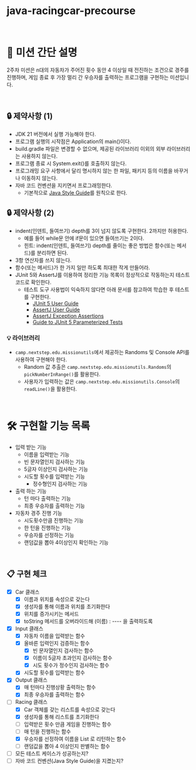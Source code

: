 # java-racingcar-precourse

<br>

# 🚀 미션 간단 설명
2주차 미션은 n대의 자동차가 주어진 횟수 동안 4 이상일 때 전진하는 조건으로 경주를 진행하며, 게임 종료 후 가장 멀리 간 우승자를 출력하는 프로그램을 구현하는 미션입니다.

<br>

## 🔒 제약사항 (1)
- JDK 21 버전에서 실행 가능해야 한다.
- 프로그램 실행의 시작점은 Application의 main()이다.
- build.gradle 파일은 변경할 수 없으며, 제공된 라이브러리 이외의 외부 라이브러리는 사용하지 않는다.
- 프로그램 종료 시 System.exit()를 호출하지 않는다.
- 프로그래밍 요구 사항에서 달리 명시하지 않는 한 파일, 패키지 등의 이름을 바꾸거나 이동하지 않는다.
- 자바 코드 컨벤션을 지키면서 프로그래밍한다.
    - 기본적으로 [Java Style Guide](https://github.com/woowacourse/woowacourse-docs/tree/main/styleguide/java)를 원칙으로 한다.

## 🔒 제약사항 (2)
- indent(인덴트, 들여쓰기) depth를 3이 넘지 않도록 구현한다. 2까지만 허용한다.
    - 예를 들어 while문 안에 if문이 있으면 들여쓰기는 2이다.
    - 힌트: indent(인덴트, 들여쓰기) depth를 줄이는 좋은 방법은 함수(또는 메서드)를 분리하면 된다.
- 3항 연산자를 쓰지 않는다.
- 함수(또는 메서드)가 한 가지 일만 하도록 최대한 작게 만들어라.
- JUnit 5와 AssertJ를 이용하여 정리한 기능 목록이 정상적으로 작동하는지 테스트 코드로 확인한다.
    - 테스트 도구 사용법이 익숙하지 않다면 아래 문서를 참고하여 학습한 후 테스트를 구현한다.
        - [JUnit 5 User Guide](https://junit.org/junit5/docs/current/user-guide/)
        - [AssertJ User Guide](https://assertj.github.io/doc/)
        - [AssertJ Exception Assertions](https://www.baeldung.com/assertj-exception-assertion)
        - [Guide to JUnit 5 Parameterized Tests](https://www.baeldung.com/parameterized-tests-junit-5)

### 💡 라이브러리
- `camp.nextstep.edu.missionutils`에서 제공하는 Randoms 및 Console API를 사용하여 구현해야 한다.
    - Random 값 추출은 `camp.nextstep.edu.missionutils.Randoms`의 `pickNumberInRange()`를 활용한다.
    - 사용자가 입력하는 값은 `camp.nextstep.edu.missionutils.Console`의 `readLine()`을 활용한다.
      
<br>

# 🛠 구현할 기능 목록
- 입력 받는 기능
  -  이름을 입력받는 기능
    - 빈 문자열인지 검사하는 기능
    - 5글자 이상인지 검사하는 기능
  - 시도할 횟수를 입력받는 기능
    - 정수형인지 검사하는 기능
- 출력 하는 기능
  - 턴 마다 출력하는 기능
  - 최종 우승자를 출력하는 기능
- 자동차 경주 진행 기능
  - 시도횟수만큼 진행하는 기능
  - 한 턴을 진행하는 기능
  - 우승자를 선정하는 기능
  - 랜덤값을 뽑아 4이상인지 확인하는 기능

<br>

## 📋 구현 체크
- [x] Car 클래스
  - [x] 이름과 위치를 속성으로 갖는다
  - [x] 생성자를 통해 이름과 위치를 초기화한다
  - [x] 위치를 증가시키는 메서드
  - [x] toString 메서드를 오버라이드해 (이름) : ---- 을 출력하도록
- [x] Input 클래스
  - [x] 자동차 이름을 입력받는 함수
  - [x] 올바른 입력인지 검증하는 함수
    - [x] 빈 문자열인지 검사하는 함수
    - [x] 이름이 5글자 초과인지 검사하는 함수
    - [x] 시도 횟수가 정수인지 검사하는 함수
  - [x] 시도할 횟수를 입력받는 함수
- [x] Output 클래스
  - [x] 매 턴마다 진행상황 출력하는 함수
  - [x] 최종 우승자를 출력하는 함수
- [ ] Racing 클래스
  - [x] Car 객체를 갖는 리스트를 속성으로 갖는다
  - [x] 생성자를 통해 리스트를 초기화한다
  - [ ] 입력받은 횟수 만큼 게임을 진행하는 함수
  - [ ] 매 턴을 진행하는 함수
  - [x] 우승자를 선정하여 이름을 List 로 리턴하는 함수
  - [ ] 랜덤값을 뽑아 4 이상인지 판별하는 함수
- [ ] 모든 테스트 케이스가 성공하는지?
- [ ] 자바 코드 컨벤션(Java Style Guide)을 지켰는지?
